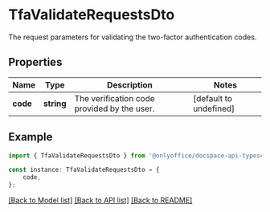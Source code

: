 # TfaValidateRequestsDto

The request parameters for validating the two-factor authentication codes.

## Properties

Name | Type | Description | Notes
------------ | ------------- | ------------- | -------------
**code** | **string** | The verification code provided by the user. | [default to undefined]

## Example

```typescript
import { TfaValidateRequestsDto } from '@onlyoffice/docspace-api-typescript';

const instance: TfaValidateRequestsDto = {
    code,
};
```

[[Back to Model list]](../README.md#documentation-for-models) [[Back to API list]](../README.md#documentation-for-api-endpoints) [[Back to README]](../README.md)

